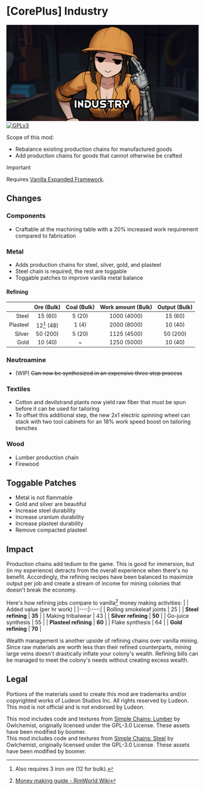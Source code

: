 <!--[![GPLv3][badge-license]](https://www.gnu.org/licenses/gpl-3.0) -->
[badge-license]: https://img.shields.io/badge/License-GPLv3-lightgray
<!--![Supports Royalty][badge-dlc-royalty] supports Royalty DLC-->
[badge-dlc-royalty]: https://img.shields.io/badge/DLC-Royalty-gold
<!--![Supports Ideology][badge-dlc-ideology] supports Ideology DLC-->
[badge-dlc-ideology]: https://img.shields.io/badge/DLC-Ideology-indianred
<!--![Supports Biotech][badge-dlc-biotech] supports Biotech DLC-->
[badge-dlc-biotech]: https://img.shields.io/badge/DLC-Biotech-mediumturquoise
<!--![Supports Anomaly][badge-dlc-anomaly] supports Anomaly DLC-->
[badge-dlc-anomaly]: https://img.shields.io/badge/DLC-Anomaly-darkseagreen

# [CorePlus] Industry
![](About/Preview.png)\
[![GPLv3][badge-license]](https://www.gnu.org/licenses/gpl-3.0)

Scope of this mod:
- Rebalance existing production chains for manufactured goods
- Add production chains for goods that cannot otherwise be crafted

> [!IMPORTANT]
> Requires [Vanilla Expanded Framework](https://steamcommunity.com/sharedfiles/filedetails/?id=2023507013).

## Changes
### Components
- Craftable at the machining table with a 20% increased work requirement compared to fabrication

### Metal
- Adds production chains for steel, silver, gold, and plasteel
- Steel chain is required, the rest are toggable
- Toggable patches to improve vanilla metal balance

#### Refining
|  | Ore (Bulk) | Coal (Bulk) | Work amount (Bulk) | Output (Bulk) |
|---:|:---:|:---:|:---:|:---:|
| Steel | 15 (60) | 5 (20) | 1000 (4000) | 15 (60) |
| Plasteel | 12[^1] (48) | 1 (4) | 2000 (8000) | 10 (40) |
| Silver | 50 (200) | 5 (20) | 1125 (4500) | 50 (200) |
| Gold | 10 (40) | ~ | 1250 (5000) | 10 (40) |

### Neutroamine
- (WIP) ~~Can now be synthesized in an expensive three step process~~

### Textiles
- Cotton and devilstrand plants now yield raw fiber that must be spun before it can be used for tailoring
- To offset this additional step, the new 2x1 electric spinning wheel can stack with two tool cabinets for an 18% work speed boost on tailoring benches

### Wood
- Lumber production chain
- Firewood

## Toggable Patches
- Metal is not flammable
- Gold and silver are beautiful
- Increase steel durability
- Increase uranium durability
- Increase plasteel durability
- Remove compacted plasteel

## Impact
Production chains add tedium to the game. This is good for immersion, but (in my experience) detracts from the overall experience when there's no benefit. Accordingly, the refining recipes have been balanced to maximize output per job and create a stream of income for mining colonies that doesn't break the economy.

Here's how refining jobs compare to vanilla[^2] money making activities:
|  | Added value (per hr work) |
|---:|:---:|
| Rolling smokeleaf joints | 25 |
| **Steel refining** | **35** |
| Making tribalwear | 43 |
| **Silver refining** | **50** |
| Go-juice synthesis | 55 |
| **Plasteel refining** | **60** |
| Flake synthesis | 64 |
| **Gold refining** | **70** |

Wealth management is another upside of refining chains over vanilla mining. Since raw materials are worth less than their refined counterparts, mining large veins doesn't drastically inflate your colony's wealth. Refining bills can be managed to meet the colony's needs without creating excess wealth.

## Legal
Portions of the materials used to create this mod are trademarks and/or copyrighted works of Ludeon Studios Inc. All rights reserved by Ludeon. This mod is not official and is not endorsed by Ludeon.

This mod includes code and textures from [Simple Chains: Lumber](https://github.com/Owlchemist/simple-chains-lumber) by Owlchemist, originally licensed under the GPL-3.0 License. These assets have been modified by boomer.\
This mod includes code and textures from [Simple Chains: Steel](https://github.com/Owlchemist/simple-chains-steel) by Owlchemist, originally licensed under the GPL-3.0 License. These assets have been modified by boomer.

[^1]: Also requires 3 iron ore (12 for bulk).
[^2]: [Money making guide - RimWorld Wiki](https://rimworldwiki.com/wiki/Money_making_guide)